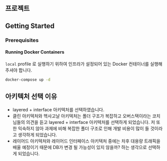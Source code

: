 ## 프로젝트

## Getting Started

### Prerequisites

#### Running Docker Containers

`local` profile 로 실행하기 위하여 인프라가 설정되어 있는 Docker 컨테이너를 실행해주셔야 합니다.

```bash
docker-compose up -d
```

## 아키텍처 선택 이유
- layered + interface 아키텍처를 선택하였습니다.
- 클린 아키텍처와 헥사고날 아키텍처는 폴더 구조가 복잡하고 오버스택이라는 코치님들의 의견을 듣고 layered + interface 아키텍처를 선택하게 되었습니다. 저 또한 익숙하지 않아 과제에 비해 복잡한 폴더 구조로 인해 개발 비용이 많이 들 것이라고 생각하게 되었습니다.  
- 레이어드 아키텍처와 레이어드 인터페이스 아키텍처 중에는 차후 대용량 트래픽을 배울 예정이기 때문에 DB가 변경 될 가능성이 있지 않을까? 하는 생각으로 선택하게 되었습니다. 